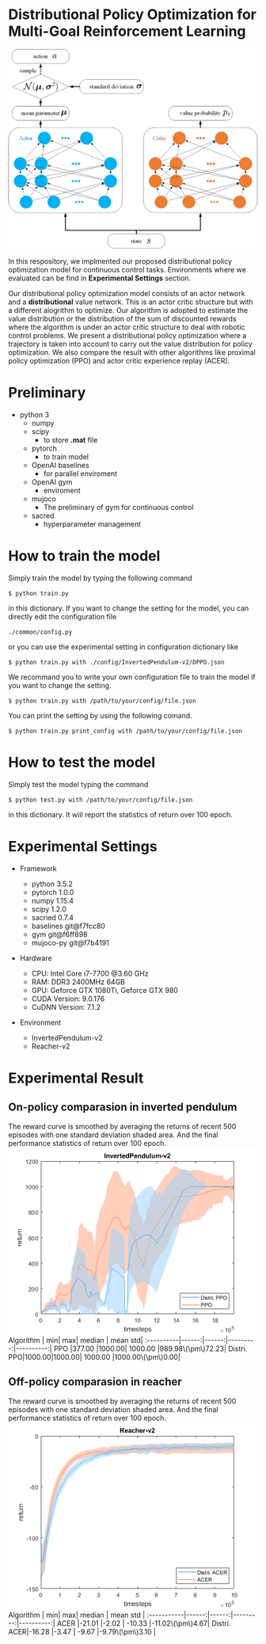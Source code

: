 # Distributional Policy Optimization for Multi-Goal Reinforcement Learning
![AC Model](./image/overall_model_AC.png)

In this respository, we implmented our proposed distributional policy optimization model for continuous control tasks. Environments where we evaluated can be find in **Experimental Settings** section.  

Our distributional policy optimization model consists of an actor network and a **distributional** value network. This is an actor critic structure but with a different alogrithm to optimize. Our algorithm is adopted to estimate the value distribution or the distribution of the sum of discounted rewards where the algorithm is under an actor critic structure to deal with robotic control problems. We present a distributional policy optimization where a trajectory is taken into account to carry out the value distribution for policy optimization. We also compare the result with other algorithms like proximal policy optimization (PPO) and actor critic experience replay (ACER).

# Preliminary
- python 3
  - numpy
  - scipy
    - to store **.mat** file
  - pytorch
    - to train model
  - OpenAI baselines
    - for parallel enviroment
  - OpenAI gym
    - enviroment 
  - mujoco
    - The preliminary of gym for continuous control
  - sacred
    - hyperparameter management
  
# How to train the model
Simply train the model by typing the following command
```
$ python train.py
```
in this dictionary.
If you want to change the setting for the model, you can directly edit the configuration file
```
./common/config.py
```
or you can use the experimental setting in configuration dictionary like
```
$ python train.py with ./config/InvertedPendulum-v2/DPPO.json
```
We recommand you to write your own configuration file to train the model if you want to change the setting.
```
$ python train.py with /path/to/your/config/file.json
```
You can print the setting by using the following comand.
```
$ python train.py print_config with /path/to/your/config/file.json
```
# How to test the model
Simply test the model typing the command
```
$ python test.py with /path/to/your/config/file.json
```
in this dictionary. It wiil report the statistics of return over 100 epoch. 

# Experimental Settings
- Framework
    - python 3.5.2
    - pytorch 1.0.0
    - numpy 1.15.4
    - scipy 1.2.0
    - sacried 0.7.4
    - baselines git@f7fcc80
    - gym git@f6ff898
    - mujoco-py git@f7b4191

- Hardware
    - CPU: Intel Core i7-7700 @3.60 GHz
    - RAM: DDR3 2400MHz 64GB
    - GPU: Geforce GTX 1080Ti, Geforce GTX 980 
    - CUDA Version: 9.0.176
    - CuDNN Version: 7.1.2
- Environment
  - InvertedPendulum-v2
  - Reacher-v2
# Experimental Result
## On-policy comparasion in inverted pendulum
The reward curve is smoothed by averaging the returns of recent 500 episodes with one standard deviation shaded area. And the final performance statistics of return over 100 epoch.
![DPPO](./image/invertedPendulum-ppo-dppo.png)
Algorithm  |    min|    max| median | mean std|
:----------|------:|------:|---------:|----------:|
PPO        |377.00 |1000.00| 1000.00  |989.98\\(\pm\\)72.23|
Distri. PPO|1000.00|1000.00| 1000.00  |1000.00\\(\pm\\)0.00|
## Off-policy comparasion in reacher
The reward curve is smoothed by averaging the returns of recent 500 episodes with one standard deviation shaded area. And the final performance statistics of return over 100 epoch.
![DACER](./image/reacher-acer-dacer.png)
Algorithm   |    min|    max| median   | mean std  |
:-----------|------:|------:|---------:|----------:|
ACER        |-21.01 |-2.02  | -10.33   |-11.02\\(\pm\\)4.67|
Distri. ACER|-16.28 |-3.47  | -9.67    |-9.79\\(\pm\\)3.10 |
